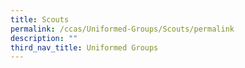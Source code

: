 ```yaml
---
title: Scouts
permalink: /ccas/Uniformed-Groups/Scouts/permalink
description: ""
third_nav_title: Uniformed Groups
---
```

